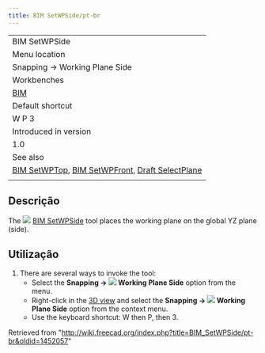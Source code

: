 ```yaml
---
title: BIM SetWPSide/pt-br
---
```

|  |
| --- |
| BIM SetWPSide |
| Menu location |
| Snapping → Working Plane Side |
| Workbenches |
| [BIM](/BIM_Workbench "BIM Workbench") |
| Default shortcut |
| W P 3 |
| Introduced in version |
| 1.0 |
| See also |
| [BIM SetWPTop](/BIM_SetWPTop "BIM SetWPTop"), [BIM SetWPFront](/BIM_SetWPFront "BIM SetWPFront"), [Draft SelectPlane](/Draft_SelectPlane "Draft SelectPlane") |
|  |

## Descrição

The ![](/images/BIM_SetWPSide.svg) [BIM SetWPSide](/BIM_SetWPSide "BIM SetWPSide") tool places the working plane on the global YZ plane (side).

## Utilização

1. There are several ways to invoke the tool:
   * Select the **Snapping → ![](/images/BIM_SetWPSide.svg) Working Plane Side** option from the menu.
   * Right-click in the [3D view](/3D_view "3D view") and select the **Snapping → ![](/images/BIM_SetWPSide.svg) Working Plane Side** option from the context menu.
   * Use the keyboard shortcut: W then P, then 3.

Retrieved from "<http://wiki.freecad.org/index.php?title=BIM_SetWPSide/pt-br&oldid=1452057>"